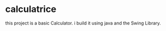 # calculatrice
<p>this project is a basic Calculator.
i build it using java and the Swing Library.</p>

